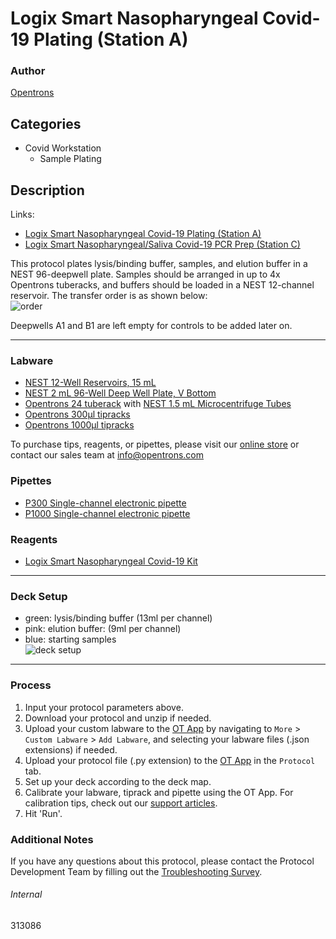 # Logix Smart Nasopharyngeal Covid-19 Plating (Station A)

### Author
[Opentrons](https://opentrons.com/)

## Categories
* Covid Workstation
	* Sample Plating


## Description
Links:  
* [Logix Smart Nasopharyngeal Covid-19 Plating (Station A)](./313086)
* [Logix Smart Nasopharyngeal/Saliva Covid-19 PCR Prep (Station C)](./313086-station-C)

This protocol plates lysis/binding buffer, samples, and elution buffer in a NEST 96-deepwell plate. Samples should be arranged in up to 4x Opentrons tuberacks, and buffers should be loaded in a NEST 12-channel reservoir. The transfer order is as shown below:  
![order](https://opentrons-protocol-library-website.s3.amazonaws.com/custom-README-images/demo/order.png)

Deepwells A1 and B1 are left empty for controls to be added later on.

---

### Labware
* [NEST 12-Well Reservoirs, 15 mL](https://shop.opentrons.com/collections/verified-labware/products/nest-12-well-reservoir-15-ml)
* [NEST 2 mL 96-Well Deep Well Plate, V Bottom](https://shop.opentrons.com/collections/verified-labware/products/nest-0-2-ml-96-well-deep-well-plate-v-bottom)
* [Opentrons 24 tuberack](https://shop.opentrons.com/collections/verified-labware/products/tube-rack-set-1) with [NEST 1.5 mL Microcentrifuge Tubes](https://shop.opentrons.com/collections/verified-consumables/products/nest-microcentrifuge-tubes)
* [Opentrons 300µl tipracks](https://shop.opentrons.com/collections/opentrons-tips/products/opentrons-300ul-tips)
* [Opentrons 1000µl tipracks](https://shop.opentrons.com/collections/opentrons-tips/products/opentrons-1000ul-tips)

To purchase tips, reagents, or pipettes, please visit our [online store](https://shop.opentrons.com/) or contact our sales team at [info@opentrons.com](mailto:info@opentrons.com)

### Pipettes
* [P300 Single-channel electronic pipette](https://shop.opentrons.com/collections/ot-2-pipettes/products/single-channel-electronic-pipette)
* [P1000 Single-channel electronic pipette](https://shop.opentrons.com/collections/ot-2-pipettes/products/single-channel-electronic-pipette)

### Reagents
* [Logix Smart Nasopharyngeal Covid-19 Kit](https://codiagnostics.com/products/diagnostic-solutions/logix-smart-covid19/)

---

### Deck Setup
* green: lysis/binding buffer (13ml per channel)
* pink: elution buffer: (9ml per channel)
* blue: starting samples  
![deck setup](https://opentrons-protocol-library-website.s3.amazonaws.com/custom-README-images/313086/deck_setup.png)

---

### Process
1. Input your protocol parameters above.
2. Download your protocol and unzip if needed.
3. Upload your custom labware to the [OT App](https://opentrons.com/ot-app) by navigating to `More` > `Custom Labware` > `Add Labware`, and selecting your labware files (.json extensions) if needed.
4. Upload your protocol file (.py extension) to the [OT App](https://opentrons.com/ot-app) in the `Protocol` tab.
5. Set up your deck according to the deck map.
6. Calibrate your labware, tiprack and pipette using the OT App. For calibration tips, check out our [support articles](https://support.opentrons.com/en/collections/1559720-guide-for-getting-started-with-the-ot-2).
7. Hit 'Run'.

### Additional Notes
If you have any questions about this protocol, please contact the Protocol Development Team by filling out the [Troubleshooting Survey](https://protocol-troubleshooting.paperform.co/).

###### Internal
313086
